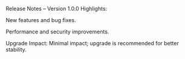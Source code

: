 Release Notes – Version 1.0.0
Highlights:

New features and bug fixes.

Performance and security improvements.

Upgrade Impact:
Minimal impact; upgrade is recommended for better stability.
